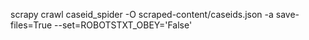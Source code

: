 scrapy crawl caseid_spider -O scraped-content/caseids.json -a save-files=True --set=ROBOTSTXT_OBEY='False'
